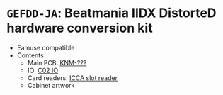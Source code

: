 # `GEFDD-JA`: Beatmania IIDX DistorteD hardware conversion kit

* Eamuse compatible
* Contents
  * Main PCB: [KNM-???](../boards.md#knm-???)
  * IO: [C02 IO](../io.md#c02-io)
  * Card readers: [ICCA slot reader](../io.md#icca)
  * Cabinet artwork
